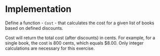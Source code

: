 # Implementation

Define a function - `Cost` - that calculates the cost for a given list of books based on defined discounts.

Cost will return the total cost (after discounts) in cents.
For example, for a single book, the cost is 800 cents, which equals $8.00.
Only integer calculations are necessary for this exercise.

